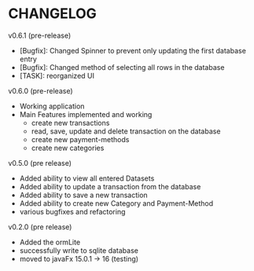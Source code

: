 # CHANGELOG

v0.6.1
(pre-release)
- [Bugfix]: Changed Spinner to prevent only updating the first database entry
- [Bugfix]: Changed method of selecting all rows in the database 
- [TASK]: reorganized UI 

v0.6.0
(pre-release)

- Working application
- Main Features implemented and working
  - create new transactions
  - read, save, update and delete transaction on the database
  - create new payment-methods
  - create new categories

v0.5.0
(pre release)

- Added ability to view all entered Datasets
- Added ability to update a transaction from the database
- Added ability to save a new transaction
- Added ability to create new Category and Payment-Method
- various bugfixes and refactoring

v0.2.0
(pre release)

- Added the ormLite
- successfully write to sqlite database
- moved to javaFx 15.0.1 -> 16 (testing)
